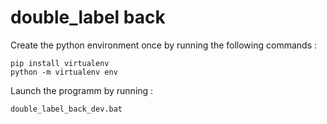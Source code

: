 # double_label back
Create the python environment once by running the following commands :
```shell
pip install virtualenv
python -m virtualenv env
```
Launch the programm by running : 
```shell
double_label_back_dev.bat
```